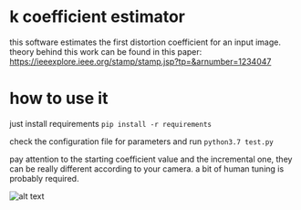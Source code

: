 # k coefficient estimator

this software estimates the first distortion coefficient for an input image.
theory behind this work can be found in this paper: 
https://ieeexplore.ieee.org/stamp/stamp.jsp?tp=&arnumber=1234047

# how to use it

just install requirements
``` pip install -r requirements ```

check the configuration file for parameters and run 
``` python3.7 test.py ```

pay attention to the starting coefficient value and the incremental one,
they can be really different according to your camera.
a bit of human tuning is probably required.

![alt text](https://i.ibb.co/xfVjbVJ/photo-2019-04-29-11-12-40.jpg)